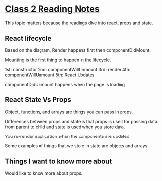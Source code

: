 # [Class 2 Reading Notes](https://github.com/snur206/reading-notes/blob/main/301/class2notes.md)

This topic matters because the readings dive into react, props and state.

## React lifecycle

Based on the diagram, Render happens first then componentDidMount.

Mounting is the first thing to happen in the lifecycle.

1st: constructor 2nd: componentWillUnmount 3rd: render 4th: componentWillUnmount  5th: React Updates

componentDidUnmount happens when the page is loading

## React State Vs Props

Object, functions, and arrays are things you can pass in props.

Differences between props and state is that props is used for passing data from parent to child and state is used when you store data.

You re-render application when the components are updated

Some examples of things that we store in state are objects and arrays.


## Things I want to know more about

Would like to know more about props. 
